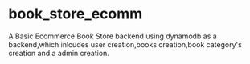 # book_store_ecomm
A Basic Ecommerce Book Store backend using dynamodb as a backend,which inlcudes user creation,books creation,book category's creation and a admin creation.
